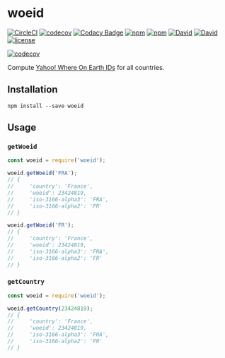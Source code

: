 # woeid

[![CircleCI](https://circleci.com/gh/suddi/woeid.svg?style=svg)](https://circleci.com/gh/suddi/woeid)
[![codecov](https://codecov.io/gh/suddi/woeid/branch/master/graph/badge.svg)](https://codecov.io/gh/suddi/woeid)
[![Codacy Badge](https://api.codacy.com/project/badge/Grade/46408c666119432abee43f991b79cc68)](https://www.codacy.com/app/suddir/woeid)
[![npm](https://img.shields.io/npm/v/woeid.svg)](https://www.npmjs.com/package/woeid)
[![npm](https://img.shields.io/npm/dt/woeid.svg)](https://www.npmjs.com/package/eslint-config-suddi)
[![David](https://img.shields.io/david/suddi/woeid.svg)](https://david-dm.org/suddi/woeid)
[![David](https://img.shields.io/david/dev/suddi/woeid.svg)](https://david-dm.org/suddi/woeid?type=dev)
[![license](https://img.shields.io/github/license/suddi/woeid.svg)](https://raw.githubusercontent.com/suddi/woeid/master/LICENSE)

[![codecov](https://codecov.io/gh/suddi/woeid/branch/master/graphs/commits.svg)](https://codecov.io/gh/suddi/woeid)

Compute [Yahoo! Where On Earth IDs](https://developer.yahoo.com/geo/geoplanet/) for all countries.

## Installation

````
npm install --save woeid
````

## Usage

### `getWoeid`

````js
const woeid = require('woeid');

woeid.getWoeid('FRA');
// {
//     'country': 'France',
//     'woeid': 23424819,
//     'iso-3166-alpha3': 'FRA',
//     'iso-3166-alpha2': 'FR'
// }

woeid.getWoeid('FR');
// {
//     'country': 'France',
//     'woeid': 23424819,
//     'iso-3166-alpha3': 'FRA',
//     'iso-3166-alpha2': 'FR'
// }
````

### `getCountry`

````js
const woeid = require('woeid');

woeid.getCountry(23424819);
// {
//     'country': 'France',
//     'woeid': 23424819,
//     'iso-3166-alpha3': 'FRA',
//     'iso-3166-alpha2': 'FR'
// }
````

